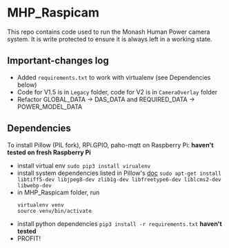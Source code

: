 # MHP_Raspicam

This repo contains code used to run the Monash Human Power camera system. It is write protected to ensure it is always left in a working state.

## Important-changes log
  - Added `requirements.txt` to work with virtualenv (see Dependencies below)
  - Code for V1.5 is in `Legacy` folder, code for V2 is in `CameraOverlay` folder
  - Refactor GLOBAL_DATA -> DAS_DATA and REQUIRED_DATA -> POWER_MODEL_DATA

## Dependencies
To install Pillow (PIL fork), RPi.GPIO, paho-mqtt on Raspberry Pi: **haven't tested on fresh Raspberry Pi**
  - install virtual env `sudo pip3 install virualenv`
  - install system dependencies listed in Pillow's [doc](https://pillow.readthedocs.io/en/latest/installation.html#linux-installation) `sudo apt-get install libtiff5-dev libjpeg8-dev zlib1g-dev libfreetype6-dev liblcms2-dev libwebp-dev`
  - in MHP_Raspicam folder, run 
    ```
    virtualenv venv
    source venv/bin/activate   
    ````
  - install python dependencies `pip3 install -r requirements.txt` **haven't tested**
  - PROFIT!
